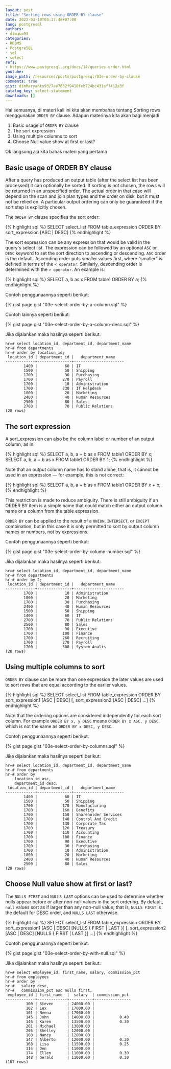 ```yaml
---
layout: post
title: "Sorting rows using ORDER BY clause"
date: 2022-03-10T04:37:48+07:00
lang: postgresql
authors:
- dimasm93
categories:
- RDBMS
- PostgreSQL
- sql
- select
refs: 
- https://www.postgresql.org/docs/14/queries-order.html
youtube: 
image_path: /resources/posts/postgresql/03e-order-by-clause
comments: true
gist: dimMaryanto93/7ae7632f9418feb724bc431eff412a3f
catalog_key: select-statement
downloads: []
---
```


Hai semuanya, di materi kali ini kita akan membahas tentang Sorting rows menggunakan `ORDER BY` clause. Adapun materinya kita akan bagi menjadi 

1. Basic usage of `ORDER BY` clause
2. The sort expression
3. Using multiple columns to sort
4. Choose Null value show at first or last?

Ok langsung aja kita bahas materi yang pertama

## Basic usage of ORDER BY clause

After a query has produced an output table (after the select list has been processed) it can optionally be sorted. If sorting is not chosen, the rows will be returned in an unspecified order. The actual order in that case will depend on the scan and join plan types and the order on disk, but it must not be relied on. A particular output ordering can only be guaranteed if the sort step is explicitly chosen.

The `ORDER BY` clause specifies the sort order:

{% highlight sql %}
SELECT select_list
FROM table_expression
ORDER BY sort_expression [ASC | DESC]
{% endhighlight %}

The sort expression can be any expression that would be valid in the query's select list. The expression can be followed by an optional `ASC` or `DESC` keyword to set the sort direction to ascending or descending. `ASC` order is the default. Ascending order puts smaller values first, where “smaller” is defined in terms of the `< operator`. Similarly, descending order is determined with the `> operator`. An example is:

{% highlight sql %}
SELECT a, b as x FROM table1 ORDER BY a;
{% endhighlight %}

Contoh penggunaannya seperti berikut:

{% gist page.gist "03e-select-order-by-a-column.sql" %}

Contoh lainnya seperti berikut:

{% gist page.gist "03e-select-order-by-a-column-desc.sql" %}

Jika dijalankan maka hasilnya seperti berikut:

```postgresql-console
hr=# select location_id, department_id, department_name
hr-# from departments
hr-# order by location_id;
 location_id | department_id |   department_name
-------------+---------------+----------------------
        1400 |            60 | IT
        1500 |            50 | Shipping
        1700 |            30 | Purchasing
        1700 |           270 | Payroll
        1700 |            10 | Administration
        1700 |           230 | IT Helpdesk
        1800 |            20 | Marketing
        2400 |            40 | Human Resources
        2500 |            80 | Sales
        2700 |            70 | Public Relations
(28 rows)
```

## The sort expression

A sort_expression can also be the column label or number of an output column, as in:

{% highlight sql %}
SELECT a, b, a + b as x FROM table1 ORDER BY x;
SELECT a, b, a + b as x FROM table1 ORDER BY 1;
{% endhighlight %}

Note that an output column name has to stand alone, that is, it cannot be used in an expression — for example, this is not correct:

{% highlight sql %}
SELECT a, b, a + b as x FROM table1 ORDER BY x + b;
{% endhighlight %}

This restriction is made to reduce ambiguity. There is still ambiguity if an ORDER BY item is a simple name that could match either an output column name or a column from the table expression.

`ORDER BY` can be applied to the result of a `UNION`, `INTERSECT`, or `EXCEPT` combination, but in this case it is only permitted to sort by output column names or numbers, not by expressions.

Contoh penggunaannya seperti berikut:

{% gist page.gist "03e-select-order-by-column-number.sql" %}

Jika dijalankan maka hasilnya seperti berikut:

```postgresql-console
hr=# select location_id, department_id, department_name
hr-# from departments
hr-# order by 2;
 location_id | department_id |   department_name
-------------+---------------+----------------------
        1700 |            10 | Administration
        1800 |            20 | Marketing
        1700 |            30 | Purchasing
        2400 |            40 | Human Resources
        1500 |            50 | Shipping
        1400 |            60 | IT
        2700 |            70 | Public Relations
        2500 |            80 | Sales
        1700 |            90 | Executive
        1700 |           100 | Finance
        1700 |           260 | Recruiting
        1700 |           270 | Payroll
        1700 |           300 | System Analis
(28 rows)
```

## Using multiple columns to sort

`ORDER BY` clause can be more than one expression the later values are used to sort rows that are equal according to the earlier values.

{% highlight sql %}
SELECT select_list
FROM table_expression
ORDER BY    
    sort_expression1 [ASC | DESC]
    [, sort_expression2 [ASC | DESC] ...]
{% endhighlight %}

Note that the ordering options are considered independently for each sort column. For example `ORDER BY x, y DESC` means `ORDER BY x ASC, y DESC`, which is not the same as `ORDER BY x DESC, y DESC`.

Contoh penggunaannya seperti berikut:

{% gist page.gist "03e-select-order-by-columns.sql" %}

Jika dijalankan maka hasilnya seperti berikut:

```postgresql-console
hr=# select location_id, department_id, department_name
hr-# from departments
hr-# order by 
    location_id asc, 
    department_id desc;
 location_id | department_id |   department_name
-------------+---------------+----------------------
        1400 |            60 | IT
        1500 |            50 | Shipping
        1700 |           170 | Manufacturing
        1700 |           160 | Benefits
        1700 |           150 | Shareholder Services
        1700 |           140 | Control And Credit
        1700 |           130 | Corporate Tax
        1700 |           120 | Treasury
        1700 |           110 | Accounting
        1700 |           100 | Finance
        1700 |            90 | Executive
        1700 |            30 | Purchasing
        1700 |            10 | Administration
        1800 |            20 | Marketing
        2400 |            40 | Human Resources
        2500 |            80 | Sales
(28 rows)
```

## Choose Null value show at first or last?

The `NULLS FIRST` and `NULLS LAST` options can be used to determine whether nulls appear before or after non-null values in the sort ordering. By default, `null` values sort as if larger than any non-null value; that is, `NULLS FIRST` is the default for DESC order, and `NULLS LAST` otherwise.

{% highlight sql %}
SELECT select_list
FROM table_expression
ORDER BY    
    sort_expression1 [ASC | DESC] [NULLS { FIRST | LAST }]
    [, sort_expression2 [ASC | DESC] [NULLS { FIRST | LAST }] ...]
{% endhighlight %}

Contoh penggunaannya seperti berikut:

{% gist page.gist "03e-select-order-by-with-null.sql" %}

Jika dijalankan maka hasilnya seperti berikut:

```postgresql-console
hr=# select employee_id, first_name, salary, commission_pct
hr-# from employees
hr-# order by
hr-#   salary desc,
hr-#   commission_pct asc nulls first;
 employee_id | first_name  |  salary  | commission_pct
-------------+-------------+----------+----------------
         100 | Steven      | 24000.00 |
         102 | Lex         | 17000.00 |
         101 | Neena       | 17000.00 |
         145 | John        | 14000.00 |           0.40
         146 | Karen       | 13500.00 |           0.30
         201 | Michael     | 13000.00 |
         205 | Shelley     | 12000.00 |
         108 | Nancy       | 12000.00 |
         147 | Alberto     | 12000.00 |           0.30
         168 | Lisa        | 11500.00 |           0.25
         114 | Den         | 11000.00 |
         174 | Ellen       | 11000.00 |           0.30
         148 | Gerald      | 11000.00 |           0.30
(107 rows)
```